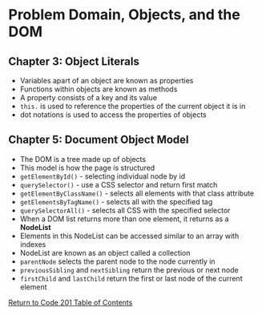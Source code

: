 
# Problem Domain, Objects, and the DOM

## Chapter 3: Object Literals

- Variables apart of an object are known as properties
- Functions within objects are known as methods
- A property consists of a key and its value
- `this.` is used to reference the properties of the current object it is in
- dot notations is used to access the properties of objects

## Chapter 5: Document Object Model

- The DOM is a tree made up of objects
- This model is how the page is structured
- `getElementById()` - selecting individual node by id
- `querySelector()` - use a CSS selector and return first match
- `getElementByClassName()` - selects all elements with that class attribute
- `getElementsByTagName()` - selects all with the specified tag
- `querySelectorAll()` - selects all CSS with the specified selector
- When a DOM list returns more than one element, it returns as a **NodeList**
- Elements in this NodeList can be accessed similar to an array with indexes
- NodeList are known as an object called a collection
- `parentNode` selects the parent node to the node currently in
- `previousSibling` and `nextSibling` return the previous or next node
- `firstChild` and `lastChild` return the first or last node of the current element

[Return to Code 201 Table of Contents](https://rogermreyes.github.io/Reading-Notes/Code-201-Reading-Notes)
